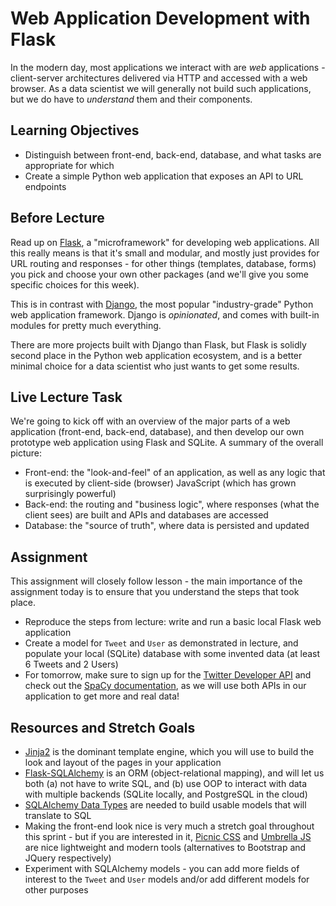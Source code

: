 # Web Application Development with Flask

In the modern day, most applications we interact with are *web* applications -
client-server architectures delivered via HTTP and accessed with a web browser.
As a data scientist we will generally not build such applications, but we do
have to *understand* them and their components.

## Learning Objectives

- Distinguish between front-end, back-end, database, and what tasks are
  appropriate for which
- Create a simple Python web application that exposes an API to URL endpoints

## Before Lecture

Read up on [Flask](http://flask.pocoo.org/), a "microframework" for developing
web applications. All this really means is that it's small and modular, and
mostly just provides for URL routing and responses - for other things
(templates, database, forms) you pick and choose your own other packages (and
we'll give you some specific choices for this week).

This is in contrast with [Django](https://www.djangoproject.com/), the most
popular "industry-grade" Python web application framework. Django is
*opinionated*, and comes with built-in modules for pretty much everything.

There are more projects built with Django than Flask, but Flask is solidly
second place in the Python web application ecosystem, and is a better minimal
choice for a data scientist who just wants to get some results.

## Live Lecture Task

We're going to kick off with an overview of the major parts of a web application
(front-end, back-end, database), and then develop our own prototype web
application using Flask and SQLite. A summary of the overall picture:

- Front-end: the "look-and-feel" of an application, as well as any logic that is
  executed by client-side (browser) JavaScript (which has grown surprisingly
  powerful)
- Back-end: the routing and "business logic", where responses
  (what the client sees) are built and APIs and databases are accessed
- Database: the "source of truth", where data is persisted and updated

## Assignment

This assignment will closely follow lesson - the main importance of the assignment today is to ensure that you understand the steps that took place.

- Reproduce the steps from lecture: write and run a basic local Flask web
  application
- Create a model for `Tweet` and `User` as demonstrated in lecture, and populate
  your local (SQLite) database with some invented data (at least 6 Tweets and 2
  Users)
- For tomorrow, make sure to sign up for the [Twitter Developer
  API](https://developer.twitter.com/en/apply-for-access) and check out the
  [SpaCy documentation](https://spacy.io/usage/spacy-101), as we will use both 
  APIs in our application to get more and real data!

## Resources and Stretch Goals

- [Jinja2](http://jinja.pocoo.org/) is the dominant template engine, which you
  will use to build the look and layout of the pages in your application
- [Flask-SQLAlchemy](http://flask-sqlalchemy.pocoo.org/2.3/) is an ORM
  (object-relational mapping), and will let us both (a) not have to write SQL,
  and (b) use OOP to interact with data with multiple backends (SQLite locally,
  and PostgreSQL in the cloud)
- [SQLAlchemy Data
  Types](https://docs.sqlalchemy.org/en/latest/core/type_basics.html) are needed
  to build usable models that will translate to SQL
- Making the front-end look nice is very much a stretch goal throughout this
  sprint - but if you are interested in it, [Picnic CSS](https://picnicss.com/)
  and [Umbrella JS](https://umbrellajs.com/) are nice lightweight and modern
  tools (alternatives to Bootstrap and JQuery respectively)
- Experiment with SQLAlchemy models - you can add more fields of interest to the
  `Tweet` and `User` models and/or add different models for other purposes
